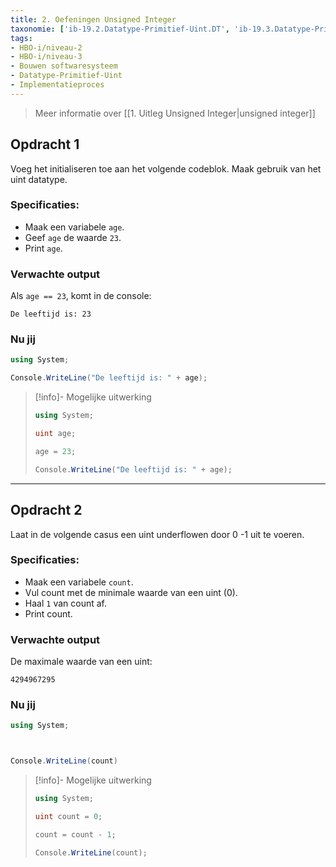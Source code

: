 ```yaml
---
title: 2. Oefeningen Unsigned Integer
taxonomie: ['ib-19.2.Datatype-Primitief-Uint.DT', 'ib-19.3.Datatype-Primitief-Uint.DT']
tags:
- HBO-i/niveau-2
- HBO-i/niveau-3
- Bouwen softwaresysteem
- Datatype-Primitief-Uint
- Implementatieproces
---
```


> Meer informatie over [[1. Uitleg Unsigned Integer|unsigned integer]]

## Opdracht 1
Voeg het initialiseren toe aan het volgende codeblok. Maak gebruik van het uint datatype.

### Specificaties:
- Maak een variabele `age`.
- Geef `age` de waarde `23`.
- Print `age`.

### Verwachte output
Als `age == 23`, komt in de console:
```
De leeftijd is: 23
```

### Nu jij
```csharp runner
using System;

Console.WriteLine("De leeftijd is: " + age);
```

> [!info]- Mogelijke uitwerking
> ``` csharp
> using System;
> 
> uint age;
> 
> age = 23;
> 
> Console.WriteLine("De leeftijd is: " + age);
> ```

---

## Opdracht 2
Laat in de volgende casus een uint underflowen door 0 -1 uit te voeren.

### Specificaties:
- Maak een variabele `count`.
- Vul count met de minimale waarde van een uint (0).
- Haal `1` van count af.
- Print count.

### Verwachte output
De maximale waarde van een uint:
```
4294967295
```

### Nu jij
```csharp runner
using System;



Console.WriteLine(count)
```

> [!info]- Mogelijke uitwerking
> ``` csharp
> using System;
> 
> uint count = 0;
> 
> count = count - 1;
> 
> Console.WriteLine(count);
> ```
